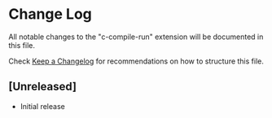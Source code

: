 # Change Log

All notable changes to the "c-compile-run" extension will be documented in this file.

Check [Keep a Changelog](http://keepachangelog.com/) for recommendations on how to structure this file.

## [Unreleased]

- Initial release